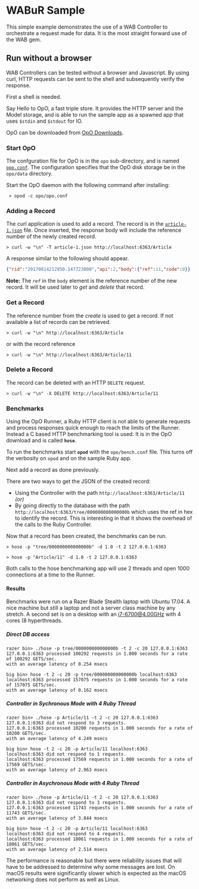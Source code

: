 # WABuR Sample

This simple example demonstrates the use of a WAB Controller to orchestrate
a request made for data. It is the most straight forward use of the WAB gem.

## Run without a browser

WAB Controllers can be tested without a browser and Javascript. By using curl,
HTTP requests can be sent to the shell and subsequently verify the response.

First a shell is needed.

Say Hello to OpO, a fast triple store. It provides the HTTP server and the
Model storage, and is able to run the sample app as a spawned app that uses
`$stdin` and `$stdout` for IO.

OpO can be downloaded from
[OpO Downloads](http://www.opo.technology/download/index.html).

### Start OpO

The confguration file for OpO is in the `opo` sub-directory, and is named
[`opo.conf`](opo/opo.conf). The configuration specifies that the OpO disk
storage be in the `opo/data` directory.

Start the OpO daemon with the following command after installing:

```
 > opod -c opo/opo.conf
```

### Adding a Record

The curl application is used to add a record. The record is in the
[`article-1.json`](article-1.json) file. Once inserted, the response body
will include the reference number of the newly created record.

```
> curl -w "\n" -T article-1.json http://localhost:6363/Article
```

A response similar to the following should appear.

```json
{"rid":"20170814212950.147723000","api":2,"body":{"ref":11,"code":0}}
```

**Note:** The *`ref`* in the `body` element is the reference number of the new
record. It will be used later to *get* and *delete* that record.


### Get a Record

The reference number from the *create* is used to get a record. If not available
a list of records can be retrieved.

```
> curl -w "\n" http://localhost:6363/Article
```

or with the record reference

```
> curl -w "\n" http://localhost:6363/Article/11
```

### Delete a Record

The record can be deleted with an HTTP `DELETE` request.

```
> curl -w "\n" -X DELETE http://localhost:6363/Article/11
```

### Benchmarks

Using the OpO Runner, a Ruby HTTP client is not able to generate requests and
process responses quick enough to reach the limits of the Runner. Instead a C
based HTTP benchmarking tool is used. It is in the OpO download and is called
**`hose`**.

To run the benchmarks start **`opod`** with the `opo/bench.conf` file. This
turns off the verbosity on `opod` and on the sample Ruby app.

Next add a record as done previously.

There are two ways to get the JSON of the created record:
  * Using the Controller with the path `http://localhost:6363/Article/11` *(or)*
  * By going directly to the database with the path
    `http://localhost:6363/tree/000000000000000b` which uses the ref in hex to
    identify the record. This is interesting in that it shows the overhead of
    the calls to the Ruby Controller.

Now that a record has been created, the benchmarks can be run.

```
> hose -p "tree/000000000000000b" -d 1.0 -t 2 127.0.0.1:6363
```

```
> hose -p "Article/11" -d 1.0 -t 2 127.0.0.1:6363
```

Both calls to the hose benchmarking app will use 2 threads and open 1000
connections at a time to the Runner.

#### Results

Benchmarks were run on a Razer Blade Stealth laptop with Ubuntu 17.04. A nice
machine but still a laptop and not a server class machine by any stretch. A
second set is on a desktop with an i7-6700@4.00GHz with 4 cores (8
hyperthreads.

##### Direct DB access

```
razer bin> ./hose -p tree/000000000000000b -t 2 -c 20 127.0.0.1:6363
127.0.0.1:6363 processed 100292 requests in 1.000 seconds for a rate of 100292 GETS/sec.
with an average latency of 0.254 msecs

big bin> hose -t 2 -c 20 -p tree/000000000000000b localhost:6363
localhost:6363 processed 157075 requests in 1.000 seconds for a rate of 157075 GETS/sec.
with an average latency of 0.162 msecs

```

##### Controller in Sychronous Mode with 4 Ruby Thread

```
razer bin> ./hose -p Article/11 -t 2 -c 20 127.0.0.1:6363
127.0.0.1:6363 did not respond to 3 requests.
127.0.0.1:6363 processed 10200 requests in 1.000 seconds for a rate of 10200 GETS/sec.
with an average latency of 4.249 msecs

big bin> hose -t 2 -c 20 -p Article/11 localhost:6363
localhost:6363 did not respond to 1 requests.
localhost:6363 processed 17569 requests in 1.000 seconds for a rate of 17569 GETS/sec.
with an average latency of 2.963 msecs

```

##### Controller in Asychronous Mode with 4 Ruby Thread

```
razer bin> ./hose -p Article/11 -t 2 -c 20 127.0.0.1:6363
127.0.0.1:6363 did not respond to 3 requests.
127.0.0.1:6363 processed 11743 requests in 1.000 seconds for a rate of 11743 GETS/sec.
with an average latency of 3.844 msecs

big bin> hose -t 2 -c 20 -p Article/11 localhost:6363
localhost:6363 did not respond to 4 requests.
localhost:6363 processed 18061 requests in 1.000 seconds for a rate of 18061 GETS/sec.
with an average latency of 2.514 msecs

```

The performance is reasonable but there were reliability issues that will have
to be addressed to determine why some messages are lost. On macOS results were
significantly slower which is expected as the macOS networking does not
perform as well as Linux.
